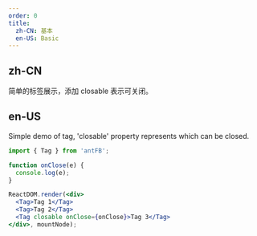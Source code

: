 ```yaml
---
order: 0
title: 
  zh-CN: 基本
  en-US: Basic
---
```


## zh-CN

简单的标签展示，添加 closable 表示可关闭。

## en-US

Simple demo of tag, 'closable' property represents which can be closed.

````jsx
import { Tag } from 'antFB';

function onClose(e) {
  console.log(e);
}

ReactDOM.render(<div>
  <Tag>Tag 1</Tag>
  <Tag>Tag 2</Tag>
  <Tag closable onClose={onClose}>Tag 3</Tag>
</div>, mountNode);
````
